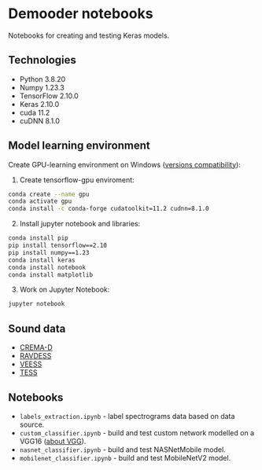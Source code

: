 # Demooder notebooks

Notebooks for creating and testing Keras models.

## Technologies

- Python 3.8.20
- Numpy 1.23.3
- TensorFlow 2.10.0
- Keras 2.10.0
- cuda 11.2
- cuDNN 8.1.0

## Model learning environment 

Create GPU-learning environment on Windows (<a href="https://www.tensorflow.org/install/source_windows?hl=pl#gpu">versions compatibility</a>):

1. Create tensorflow-gpu enviroment:
```bash
conda create --name gpu
conda activate gpu
conda install -c conda-forge cudatoolkit=11.2 cudnn=8.1.0
```
2. Install jupyter notebook and libraries:
```bash
conda install pip
pip install tensorflow==2.10
pip install numpy==1.23
conda install keras
conda install notebook
conda install matplotlib
```
3. Work on Jupyter Notebook:
```bash
jupyter notebook
```

## Sound data

- <a href="https://cheyneycomputerscience.github.io/CREMA-D/">CREMA-D</a>
- <a href="https://www.kaggle.com/datasets/uwrfkaggler/ravdess-emotional-speech-audio">RAVDESS</a>
- <a href="https://www.kaggle.com/datasets/barelydedicated/savee-database">VEESS</a>
- <a href="https://www.kaggle.com/datasets/ejlok1/toronto-emotional-speech-set-tess">TESS</a>


## Notebooks

- `labels_extraction.ipynb` - label spectrograms data based on data source.
- `custom_classifier.ipynb` - build and test custom network modelled on a VGG16 (<a href="https://viso.ai/deep-learning/vgg-very-deep-convolutional-networks/">about VGG</a>).
- `nasnet_classifier.ipynb` - build and test NASNetMobile model.
- `mobilenet_classifier.ipynb` - build and test MobileNetV2 model.